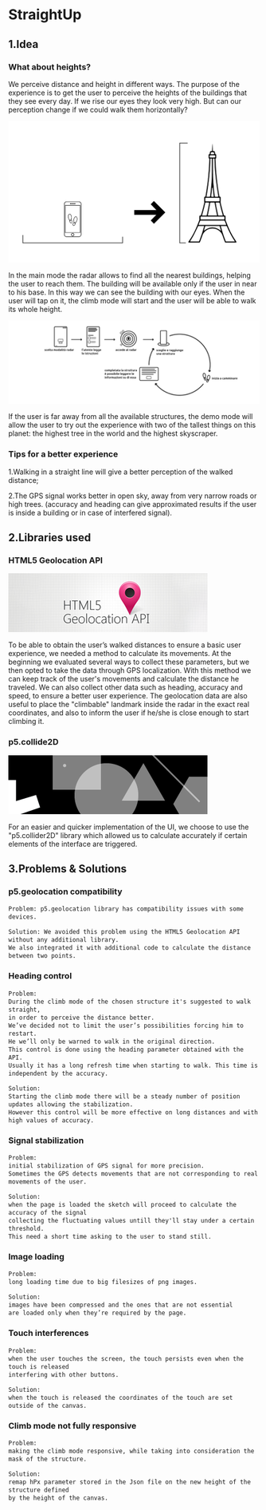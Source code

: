 # StraightUp

## 1.Idea

### What about heights?
We perceive distance and height in different ways.
The purpose of the experience is to get the user to perceive the heights of the buildings that they see every day. If we rise our eyes they look very high. But can our perception change if we could walk them horizontally?

![alt text](https://raw.githubusercontent.com/NuclearTriad/straightup/master/assets/idea-img.png "Can our perception change if we could walk them horizontally?")

In the main mode the radar allows to find all the nearest buildings, helping the user to reach them. The building will be available only if the user in near to his base. In this way we can see the building with our eyes. When the user will tap on it, the climb mode will start and the user will be able to walk its whole height.

![alt text](https://raw.githubusercontent.com/NuclearTriad/straightup/master/assets/idea-diagram.png "The User Experience")

If the user is far away from all the available structures, the demo mode will allow the user to try out the experience with two of the tallest things on this planet: the highest tree in the world and the highest skyscraper.

### Tips for a better experience
1.Walking in a straight line will give a better perception of the walked distance;

2.The GPS signal works better in open sky, away from very narrow roads or high trees. (accuracy and heading can give approximated results if the user is inside a building or in case of interfered signal).


## 2.Libraries used

### HTML5 Geolocation API
![alt text](https://raw.githubusercontent.com/NuclearTriad/straightup/master/assets/html5_geolocation_api.png "HTML5 Geolocation API")

To be able to obtain the user’s walked distances to ensure a basic user experience, we needed a method to calculate its movements.
At the beginning we evaluated several ways to collect these parameters, but we then opted to take the data through GPS localization. With this method we can keep track of the user's movements and calculate the distance he traveled. We can also collect other data such as heading, accuracy and speed, to ensure a better user experience. The geolocation data are also useful to place the "climbable" landmark inside the radar in the exact real coordinates, and also to inform the user if he/she is close enough to start climbing it.

### p5.collide2D
![alt text](https://raw.githubusercontent.com/NuclearTriad/straightup/master/assets/p5collide2d.png "p5.collide2D")

For an easier and quicker implementation of the UI, we choose to use the "p5.collider2D" library which allowed us to calculate accurately if certain elements of the interface are triggered.


## 3.Problems & Solutions

### p5.geolocation compatibility
```
Problem: p5.geolocation library has compatibility issues with some devices.
```
```
Solution: We avoided this problem using the HTML5 Geolocation API without any additional library. 
We also integrated it with additional code to calculate the distance between two points.
```
### Heading control
```
Problem: 
During the climb mode of the chosen structure it's suggested to walk straight, 
in order to perceive the distance better.
We’ve decided not to limit the user’s possibilities forcing him to restart. 
He we’ll only be warned to walk in the original direction. 
This control is done using the heading parameter obtained with the API. 
Usually it has a long refresh time when starting to walk. This time is independent by the accuracy. 
```
```
Solution: 
Starting the climb mode there will be a steady number of position updates allowing the stabilization. 
However this control will be more effective on long distances and with high values of accuracy. 
```
### Signal stabilization
```
Problem: 
initial stabilization of GPS signal for more precision. 
Sometimes the GPS detects movements that are not corresponding to real movements of the user.
```
```
Solution:
when the page is loaded the sketch will proceed to calculate the accuracy of the signal 
collecting the fluctuating values untill they'll stay under a certain threshold. 
This need a short time asking to the user to stand still.
```
### Image loading
```
Problem: 
long loading time due to big filesizes of png images.
```
```
Solution: 
images have been compressed and the ones that are not essential 
are loaded only when they’re required by the page.
```
### Touch interferences
```
Problem: 
when the user touches the screen, the touch persists even when the touch is released 
interfering with other buttons.
```
```
Solution: 
when the touch is released the coordinates of the touch are set outside of the canvas.
```
### Climb mode not fully responsive
```
Problem: 
making the climb mode responsive, while taking into consideration the mask of the structure.
```
```
Solution: 
remap hPx parameter stored in the Json file on the new height of the structure defined 
by the height of the canvas.



